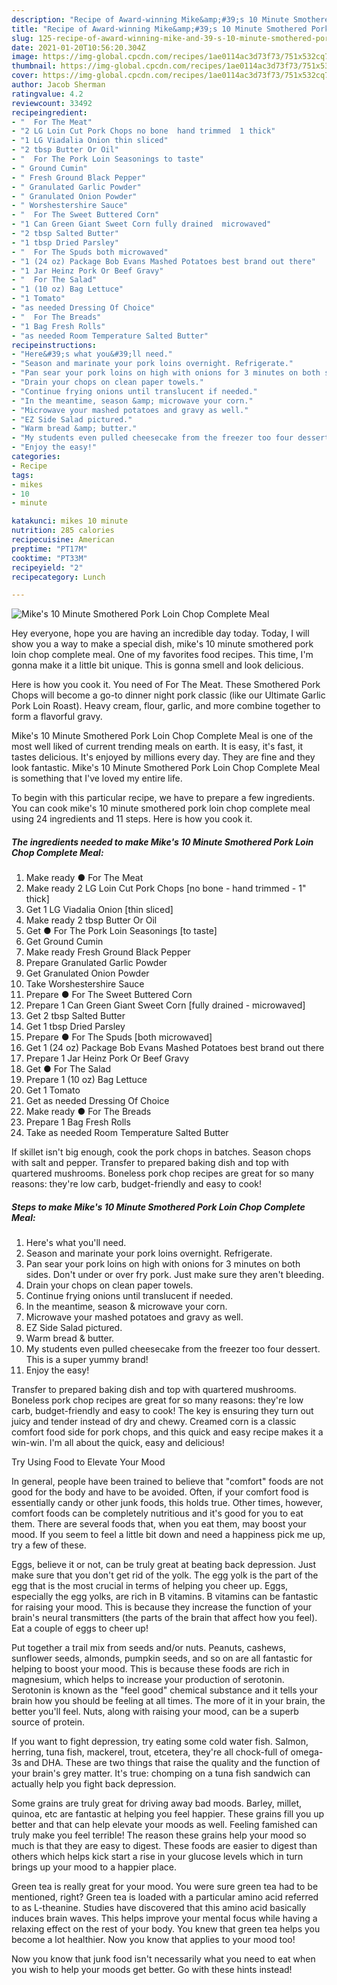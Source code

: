 ```yaml
---
description: "Recipe of Award-winning Mike&amp;#39;s 10 Minute Smothered Pork Loin Chop Complete Meal"
title: "Recipe of Award-winning Mike&amp;#39;s 10 Minute Smothered Pork Loin Chop Complete Meal"
slug: 125-recipe-of-award-winning-mike-and-39-s-10-minute-smothered-pork-loin-chop-complete-meal
date: 2021-01-20T10:56:20.304Z
image: https://img-global.cpcdn.com/recipes/1ae0114ac3d73f73/751x532cq70/mikes-10-minute-smothered-pork-loin-chop-complete-meal-recipe-main-photo.jpg
thumbnail: https://img-global.cpcdn.com/recipes/1ae0114ac3d73f73/751x532cq70/mikes-10-minute-smothered-pork-loin-chop-complete-meal-recipe-main-photo.jpg
cover: https://img-global.cpcdn.com/recipes/1ae0114ac3d73f73/751x532cq70/mikes-10-minute-smothered-pork-loin-chop-complete-meal-recipe-main-photo.jpg
author: Jacob Sherman
ratingvalue: 4.2
reviewcount: 33492
recipeingredient:
- "  For The Meat"
- "2 LG Loin Cut Pork Chops no bone  hand trimmed  1 thick"
- "1 LG Viadalia Onion thin sliced"
- "2 tbsp Butter Or Oil"
- "  For The Pork Loin Seasonings to taste"
- " Ground Cumin"
- " Fresh Ground Black Pepper"
- " Granulated Garlic Powder"
- " Granulated Onion Powder"
- " Worshestershire Sauce"
- "  For The Sweet Buttered Corn"
- "1 Can Green Giant Sweet Corn fully drained  microwaved"
- "2 tbsp Salted Butter"
- "1 tbsp Dried Parsley"
- "  For The Spuds both microwaved"
- "1 (24 oz) Package Bob Evans Mashed Potatoes best brand out there"
- "1 Jar Heinz Pork Or Beef Gravy"
- "  For The Salad"
- "1 (10 oz) Bag Lettuce"
- "1 Tomato"
- "as needed Dressing Of Choice"
- "  For The Breads"
- "1 Bag Fresh Rolls"
- "as needed Room Temperature Salted Butter"
recipeinstructions:
- "Here&#39;s what you&#39;ll need."
- "Season and marinate your pork loins overnight. Refrigerate."
- "Pan sear your pork loins on high with onions for 3 minutes on both sides. Don&#39;t under or over fry pork. Just make sure they aren&#39;t bleeding."
- "Drain your chops on clean paper towels."
- "Continue frying onions until translucent if needed."
- "In the meantime, season &amp; microwave your corn."
- "Microwave your mashed potatoes and gravy as well."
- "EZ Side Salad pictured."
- "Warm bread &amp; butter."
- "My students even pulled cheesecake from the freezer too four dessert. This is a super yummy brand!"
- "Enjoy the easy!"
categories:
- Recipe
tags:
- mikes
- 10
- minute

katakunci: mikes 10 minute 
nutrition: 285 calories
recipecuisine: American
preptime: "PT17M"
cooktime: "PT33M"
recipeyield: "2"
recipecategory: Lunch

---
```



![Mike&#39;s 10 Minute Smothered Pork Loin Chop Complete Meal](https://img-global.cpcdn.com/recipes/1ae0114ac3d73f73/751x532cq70/mikes-10-minute-smothered-pork-loin-chop-complete-meal-recipe-main-photo.jpg)

Hey everyone, hope you are having an incredible day today. Today, I will show you a way to make a special dish, mike&#39;s 10 minute smothered pork loin chop complete meal. One of my favorites food recipes. This time, I'm gonna make it a little bit unique. This is gonna smell and look delicious.

Here is how you cook it. You need of For The Meat. These Smothered Pork Chops will become a go-to dinner night pork classic (like our Ultimate Garlic Pork Loin Roast). Heavy cream, flour, garlic, and more combine together to form a flavorful gravy.

Mike&#39;s 10 Minute Smothered Pork Loin Chop Complete Meal is one of the most well liked of current trending meals on earth. It is easy, it's fast, it tastes delicious. It's enjoyed by millions every day. They are fine and they look fantastic. Mike&#39;s 10 Minute Smothered Pork Loin Chop Complete Meal is something that I've loved my entire life.


To begin with this particular recipe, we have to prepare a few ingredients. You can cook mike&#39;s 10 minute smothered pork loin chop complete meal using 24 ingredients and 11 steps. Here is how you cook it.

<!--inarticleads1-->

##### The ingredients needed to make Mike&#39;s 10 Minute Smothered Pork Loin Chop Complete Meal:

1. Make ready  ● For The Meat
1. Make ready 2 LG Loin Cut Pork Chops [no bone - hand trimmed - 1&#34; thick]
1. Get 1 LG Viadalia Onion [thin sliced]
1. Make ready 2 tbsp Butter Or Oil
1. Get  ● For The Pork Loin Seasonings [to taste]
1. Get  Ground Cumin
1. Make ready  Fresh Ground Black Pepper
1. Prepare  Granulated Garlic Powder
1. Get  Granulated Onion Powder
1. Take  Worshestershire Sauce
1. Prepare  ● For The Sweet Buttered Corn
1. Prepare 1 Can Green Giant Sweet Corn [fully drained - microwaved]
1. Get 2 tbsp Salted Butter
1. Get 1 tbsp Dried Parsley
1. Prepare  ● For The Spuds [both microwaved]
1. Get 1 (24 oz) Package Bob Evans Mashed Potatoes best brand out there
1. Prepare 1 Jar Heinz Pork Or Beef Gravy
1. Get  ● For The Salad
1. Prepare 1 (10 oz) Bag Lettuce
1. Get 1 Tomato
1. Get as needed Dressing Of Choice
1. Make ready  ● For The Breads
1. Prepare 1 Bag Fresh Rolls
1. Take as needed Room Temperature Salted Butter


If skillet isn&#39;t big enough, cook the pork chops in batches. Season chops with salt and pepper. Transfer to prepared baking dish and top with quartered mushrooms. Boneless pork chop recipes are great for so many reasons: they&#39;re low carb, budget-friendly and easy to cook! 

<!--inarticleads2-->

##### Steps to make Mike&#39;s 10 Minute Smothered Pork Loin Chop Complete Meal:

1. Here&#39;s what you&#39;ll need.
1. Season and marinate your pork loins overnight. Refrigerate.
1. Pan sear your pork loins on high with onions for 3 minutes on both sides. Don&#39;t under or over fry pork. Just make sure they aren&#39;t bleeding.
1. Drain your chops on clean paper towels.
1. Continue frying onions until translucent if needed.
1. In the meantime, season &amp; microwave your corn.
1. Microwave your mashed potatoes and gravy as well.
1. EZ Side Salad pictured.
1. Warm bread &amp; butter.
1. My students even pulled cheesecake from the freezer too four dessert. This is a super yummy brand!
1. Enjoy the easy!


Transfer to prepared baking dish and top with quartered mushrooms. Boneless pork chop recipes are great for so many reasons: they&#39;re low carb, budget-friendly and easy to cook! The key is ensuring they turn out juicy and tender instead of dry and chewy. Creamed corn is a classic comfort food side for pork chops, and this quick and easy recipe makes it a win-win. I&#39;m all about the quick, easy and delicious! 

Try Using Food to Elevate Your Mood


In general, people have been trained to believe that "comfort" foods are not good for the body and have to be avoided. Often, if your comfort food is essentially candy or other junk foods, this holds true. Other times, however, comfort foods can be completely nutritious and it's good for you to eat them. There are several foods that, when you eat them, may boost your mood. If you seem to feel a little bit down and need a happiness pick me up, try a few of these.

Eggs, believe it or not, can be truly great at beating back depression. Just make sure that you don't get rid of the yolk. The egg yolk is the part of the egg that is the most crucial in terms of helping you cheer up. Eggs, especially the egg yolks, are rich in B vitamins. B vitamins can be fantastic for raising your mood. This is because they increase the function of your brain's neural transmitters (the parts of the brain that affect how you feel). Eat a couple of eggs to cheer up!

Put together a trail mix from seeds and/or nuts. Peanuts, cashews, sunflower seeds, almonds, pumpkin seeds, and so on are all fantastic for helping to boost your mood. This is because these foods are rich in magnesium, which helps to increase your production of serotonin. Serotonin is known as the "feel good" chemical substance and it tells your brain how you should be feeling at all times. The more of it in your brain, the better you'll feel. Nuts, along with raising your mood, can be a superb source of protein.

If you want to fight depression, try eating some cold water fish. Salmon, herring, tuna fish, mackerel, trout, etcetera, they're all chock-full of omega-3s and DHA. These are two things that raise the quality and the function of your brain's grey matter. It's true: chomping on a tuna fish sandwich can actually help you fight back depression. 

Some grains are truly great for driving away bad moods. Barley, millet, quinoa, etc are fantastic at helping you feel happier. These grains fill you up better and that can help elevate your moods as well. Feeling famished can truly make you feel terrible! The reason these grains help your mood so much is that they are easy to digest. These foods are easier to digest than others which helps kick start a rise in your glucose levels which in turn brings up your mood to a happier place.

Green tea is really great for your mood. You were sure green tea had to be mentioned, right? Green tea is loaded with a particular amino acid referred to as L-theanine. Studies have discovered that this amino acid basically induces brain waves. This helps improve your mental focus while having a relaxing effect on the rest of your body. You knew that green tea helps you become a lot healthier. Now you know that applies to your mood too!

Now you know that junk food isn't necessarily what you need to eat when you wish to help your moods get better. Go  with  these hints  instead!

